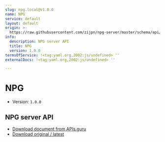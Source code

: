 ```yaml
---
slug: npg.local@v1.0.0
name: NPG
service: default
layout: default
origin: >-
  https://raw.githubusercontent.com/zijpn/npg-server/master/schema/api/npgapi.json
info:
  description: NPG server API
  title: NPG
  version: 1.0.0
termsOfService: !<tag:yaml.org,2002:js/undefined> ''
externalDocs: !<tag:yaml.org,2002:js/undefined> ''

---
```

# NPG

* Version: `1.0.0`




## NPG server API



* [Download document from APIs.guru](https://raw.githubusercontent.com/APIs-guru/asyncapi-directory/master/docs/APIs/npg.local%40v1.0.0.yaml)
* [Download original / latest](https://raw.githubusercontent.com/zijpn/npg-server/master/schema/api/npgapi.json)

<script type="application/ld+json">
{
  "@context": "http://schema.org/",
  "@type": "WebAPI",
  "description": "NPG server API",


  "name": "NPG"
}
</script>
